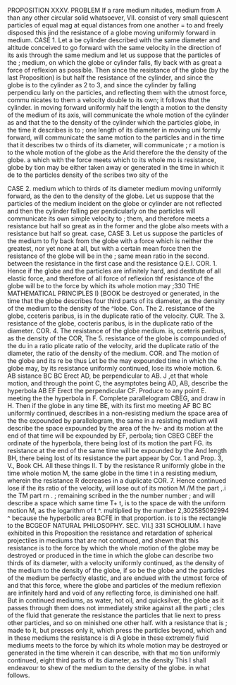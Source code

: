 PROPOSITION XXXV. PROBLEM
If a rare
medium
nitudes,
medium from A
than any other circular solid whatsoever,
VII.
consist of very small quiescent particles of equal mag
at equal distances from one another =  to
and freely disposed
this
jind the resistance of a globe moving uniformly forward in
medium.
CASE 1. Let a
be
cylinder described with the same diameter and altitude
conceived to go forward with the same velocity in the direction of its axis
through the same medium and let us suppose that the particles of the
;
medium, on which the globe
or cylinder falls, fly back with as great a force
of reflexion as possible.
Then since the resistance of the globe (by the last
Proposition) is but half the resistance of the cylinder, and since the globe
is to
the cylinder as
2
to 3,
and since the cylinder by falling perpendicu
larly on the particles, and reflecting them with the utmost force, commu
nicates to them a velocity double to its own; it follows that the cylinder.
in
moving forward uniformly half the length
a motion
to
the density of the
medium
of its axis, will
communicate
the whole motion of the cylinder as
and that the
to the density of the cylinder
which
the particles
globe, in the time it describes
is to
;
one length of
its
diameter in moving uni
formly forward, will communicate the same motion to the particles and
in the time that it describes tw o thirds of its diameter, will communicate
;
r
a motion
is to the whole motion of the globe as the
Arid therefore the
the density of the globe.
a
which
with
the
force
meets
which
to
its whole mo
is
resistance,
globe
by
tion may be either taken away or generated in the time in which it de
to the particles
density of the
scribes
two
sity of the


CASE
2.
medium
which
to
thirds of its diameter
medium
moving uniformly forward,
as the den
to the density of the globe.
Let us suppose that the particles of the medium incident on
the globe or cylinder are not reflected and then the cylinder falling per
pendicularly on the particles will communicate its own simple velocity to
;
them, and therefore meets a resistance but half so great as in the former
and the globe also meets with a resistance but half so great.
case,
CASE
3.
Let us suppose the particles of the medium
to fly
back from
the globe with a force which is neither the greatest, nor yet none at all, but
with a certain mean force then the resistance of the globe will be in the
;
same mean
ratio
in the second.
between the resistance in the
first
case and the resistance
Q.E.I.
COR. 1. Hence if the globe and the particles are infinitely hard, and
destitute of all elastic force, and therefore of all force of reflexion
thf
resistance of the globe will be to the force by which its whole motion may
;330
THE MATHEMATICAL PRINCIPLES
I)
[BOOK
be destroyed or generated, in the time that the
globe describes four third
parts of its diameter, as the density of the medium to the density of the
^lobe.
Con.
The
2.
resistance of the globe, cceteris paribus, is in the
duplicate
ratio of the velocity.
CUR.
The
3.
resistance of the globe, cocteris paribus, is in the
duplicate
ratio of the diameter.
COR. 4. The resistance of the globe
medium.
is,
cceteris
paribus, as the density of
the
COR,
The
5.
resistance of the globe
is
compounded of the du
in a ratio
plicate ratio of the velocity, arid the duplicate ratio of the diameter,
the ratio of the density of the medium.
COR.
and
The motion
of the globe and its re
be
thus
Let
be the
may
expounded
time in which the globe may, by its resistance
uniformly continued, lose its whole motion.
6.
AB
sistance
BC
BC
Erect AD,
be
perpendicular to AB. J ,et
that whole motion, and through the point C, the
asymptotes being AD, AB, describe the hyperbola
AB
EF
Erect the perpendicular
CF. Produce
to any point E.
meeting
the
the hyperbola in F.
Complete
parallelogram CBEG, and draw
in H.
Then if the globe in any time BE, with its first mo
meeting
AF
BC
BC uniformly continued, describes
in a non-resisting medium the space
area
of
the
the
expounded by
parallelogram, the same in a resisting
medium will describe the space
expounded by the area of the hv-
and
its
motion
at
the
end
of
that
time will be expounded by EF,
perbola;
tion
CBEG
CBEF
the ordinate of the hyperbola, there being lost of its motion the part FG.
its resistance at the end of the same time will be
expounded by the
And
length
BH,
there being lost of its resistance the part
appear by Cor.
1
and
Prop.
3,
V.,
Book
CH.
All these things
II.
T
by the resistance R uniformly
globe in the time
whole motion M, the same globe in the time t in a
resisting medium, wherein the resistance R decreases in a duplicate
COR.
7.
Hence
continued lose
if the
its
ratio of the velocity, will lose out of its
motion
M
/M
the part
,.i
the
TM
part rn
.
;
remaining
scribed in the
the
number
number
;
and will describe a space which
same time
T+
t,
is to
the space de
with the uniform motion M, as the logarithm of
t
^.
multiplied by the
number 2,302585092994
^ because the hyperbolic area BCFE
in that proportion.
is to
is
the rectangle
to the
BCGEOF NATURAL PHILOSOPHY.
SEC. VII.]
331
SCHOLIUM.
I
have exhibited in this Proposition the resistance and retardation of
spherical projectiles in mediums that are not continued, and shewn that
this resistance is to the force by which the whole motion of the globe may be
destroyed or produced in the time in which the globe can describe two thirds
of its diameter, with a velocity uniformly continued, as the density of the
medium to the density of the globe, if so be the globe and the particles of
the medium be perfectly elastic, and are endued with the utmost force of
and that this force, where the globe and particles of the medium
reflexion
are infinitely hard and void of any reflecting force, is diminished one half.
But in continued mediums, as water, hot oil, and quicksilver, the globe as
it
passes through them does not immediately strike against all the parti
;
cles of the fluid that
generate the resistance
the particles that lie next to
press other particles, and so on
minished one other
half.
with a resistance that
is
;
made
to
it,
but presses only
it, which press the particles beyond, which
and in these mediums the resistance is di
A
globe in these extremely fluid mediums meets
to the force by which its whole motion may be
destroyed or generated in the time wherein it can describe, with that mo
tion uniformly continued, eight third parts of its diameter, as the density
This I shall endeavour to shew
of the medium to the density of the globe.
in
what
follows.


